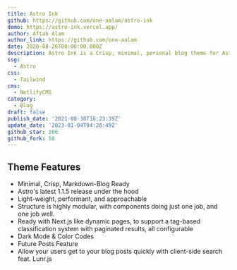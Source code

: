 ```yaml
---
title: Astro Ink
github: https://github.com/one-aalam/astro-ink
demo: https://astro-ink.vercel.app/
author: Aftab Alam
author_link: https://github.com/one-aalam
date: 2020-08-26T00:00:00.000Z
description: Astro Ink is a Crisp, minimal, personal blog theme for Astro
ssg:
  - Astro
css:
  - Tailwind
cms:
  - NetlifyCMS
category:
  - Blog
draft: false
publish_date: '2021-08-30T16:23:39Z'
update_date: '2023-01-04T04:28:49Z'
github_star: 266
github_fork: 50
---
```


## Theme Features

- Minimal, Crisp, Markdown-Blog Ready
- Astro's latest 1.1.5 release under the hood
- Light-weight, performant, and approachable
- Structure is highly modular, with components doing just one job, and one job well.
- Ready with Next.js like dynamic pages, to support a tag-based classification system with paginated results, all configurable
- Dark Mode & Color Codes
- Future Posts Feature
- Allow your users get to your blog posts quickly with client-side search feat. Lunr.js
